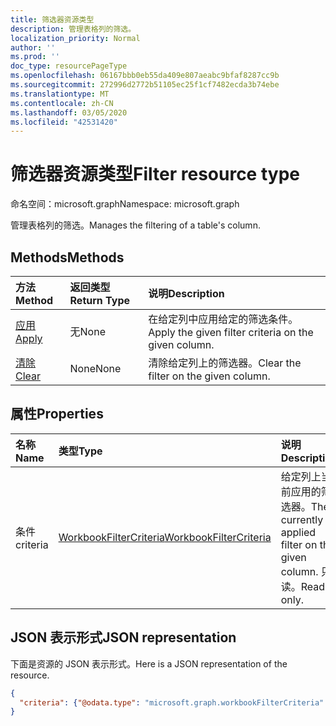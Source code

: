 ```yaml
---
title: 筛选器资源类型
description: 管理表格列的筛选。
localization_priority: Normal
author: ''
ms.prod: ''
doc_type: resourcePageType
ms.openlocfilehash: 06167bbb0eb55da409e807aeabc9bfaf8287cc9b
ms.sourcegitcommit: 272996d2772b51105ec25f1cf7482ecda3b74ebe
ms.translationtype: MT
ms.contentlocale: zh-CN
ms.lasthandoff: 03/05/2020
ms.locfileid: "42531420"
---
```

# <a name="filter-resource-type"></a><span data-ttu-id="73af3-103">筛选器资源类型</span><span class="sxs-lookup"><span data-stu-id="73af3-103">Filter resource type</span></span>

<span data-ttu-id="73af3-104">命名空间：microsoft.graph</span><span class="sxs-lookup"><span data-stu-id="73af3-104">Namespace: microsoft.graph</span></span>

<span data-ttu-id="73af3-105">管理表格列的筛选。</span><span class="sxs-lookup"><span data-stu-id="73af3-105">Manages the filtering of a table's column.</span></span>


## <a name="methods"></a><span data-ttu-id="73af3-106">Methods</span><span class="sxs-lookup"><span data-stu-id="73af3-106">Methods</span></span>

| <span data-ttu-id="73af3-107">方法</span><span class="sxs-lookup"><span data-stu-id="73af3-107">Method</span></span>           | <span data-ttu-id="73af3-108">返回类型</span><span class="sxs-lookup"><span data-stu-id="73af3-108">Return Type</span></span>    |<span data-ttu-id="73af3-109">说明</span><span class="sxs-lookup"><span data-stu-id="73af3-109">Description</span></span>|
|:---------------|:--------|:----------|
|[<span data-ttu-id="73af3-110">应用</span><span class="sxs-lookup"><span data-stu-id="73af3-110">Apply</span></span>](../api/filter-apply.md)|<span data-ttu-id="73af3-111">无</span><span class="sxs-lookup"><span data-stu-id="73af3-111">None</span></span>|<span data-ttu-id="73af3-112">在给定列中应用给定的筛选条件。</span><span class="sxs-lookup"><span data-stu-id="73af3-112">Apply the given filter criteria on the given column.</span></span>|
|[<span data-ttu-id="73af3-113">清除</span><span class="sxs-lookup"><span data-stu-id="73af3-113">Clear</span></span>](../api/filter-clear.md)|<span data-ttu-id="73af3-114">None</span><span class="sxs-lookup"><span data-stu-id="73af3-114">None</span></span>|<span data-ttu-id="73af3-115">清除给定列上的筛选器。</span><span class="sxs-lookup"><span data-stu-id="73af3-115">Clear the filter on the given column.</span></span>|

## <a name="properties"></a><span data-ttu-id="73af3-116">属性</span><span class="sxs-lookup"><span data-stu-id="73af3-116">Properties</span></span>

| <span data-ttu-id="73af3-117">名称</span><span class="sxs-lookup"><span data-stu-id="73af3-117">Name</span></span> | <span data-ttu-id="73af3-118">类型</span><span class="sxs-lookup"><span data-stu-id="73af3-118">Type</span></span>   |<span data-ttu-id="73af3-119">说明</span><span class="sxs-lookup"><span data-stu-id="73af3-119">Description</span></span>|
|:---------------|:--------|:----------|
|<span data-ttu-id="73af3-120">条件</span><span class="sxs-lookup"><span data-stu-id="73af3-120">criteria</span></span>|[<span data-ttu-id="73af3-121">WorkbookFilterCriteria</span><span class="sxs-lookup"><span data-stu-id="73af3-121">WorkbookFilterCriteria</span></span>](filtercriteria.md)|<span data-ttu-id="73af3-122">给定列上当前应用的筛选器。</span><span class="sxs-lookup"><span data-stu-id="73af3-122">The currently applied filter on the given column.</span></span> <span data-ttu-id="73af3-123">只读。</span><span class="sxs-lookup"><span data-stu-id="73af3-123">Read-only.</span></span>|

## <a name="json-representation"></a><span data-ttu-id="73af3-124">JSON 表示形式</span><span class="sxs-lookup"><span data-stu-id="73af3-124">JSON representation</span></span>

<span data-ttu-id="73af3-125">下面是资源的 JSON 表示形式。</span><span class="sxs-lookup"><span data-stu-id="73af3-125">Here is a JSON representation of the resource.</span></span>

<!-- {
  "blockType": "resource",
  "baseType": "microsoft.graph.entity",
  "optionalProperties": [

  ],
  "@odata.type": "microsoft.graph.workbookFilter"
}-->

```json
{
  "criteria": {"@odata.type": "microsoft.graph.workbookFilterCriteria" }
}
```

<!-- uuid: 8fcb5dbc-d5aa-4681-8e31-b001d5168d79
2015-10-25 14:57:30 UTC -->
<!-- {
  "type": "#page.annotation",
  "description": "Filter resource",
  "keywords": "",
  "section": "documentation",
  "tocPath": ""
}-->
